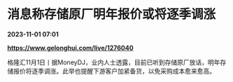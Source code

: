# 消息称存储原厂明年报价或将逐季调涨

**2023-11-01 07:01**

**https://www.gelonghui.com/live/1276040**

格隆汇11月1日丨据MoneyDJ，业内人士透露，目前已听到存储原厂放话，明年存储报价将逐季调涨。此举也提醒下游客户加紧备货，以免采购成本愈来愈高。